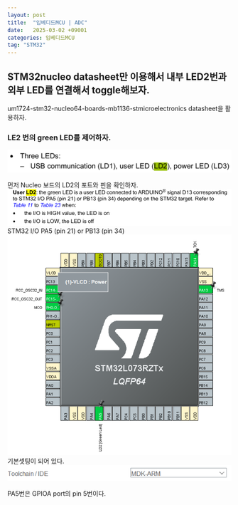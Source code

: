 ```yaml
---
layout: post
title:  "임베디드MCU | ADC"
date:   2025-03-02 +09001
categories: 임베디드MCU
tag: "STM32"
---
```


## STM32nucleo datasheet만 이용해서 내부 LED2번과 외부 LED를 연결해서 toggle해보자.

um1724-stm32-nucleo64-boards-mb1136-stmicroelectronics datasheet을 활용하자.
### LE2 번의 green LED를 제어하자.
![alt text](./image-4.png)

먼저 Nucleo 보드의 LD2의 포트와 핀을 확인하자.
![alt text](./image-5.png)
STM32 I/O PA5 (pin 21) or PB13 (pin 34) 
![alt text](./image-7.jpg)
기본셋팅이 되어 있다.
![alt text](./image-6.png)

PA5번은 GPIOA port의 pin 5번이다.